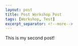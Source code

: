 ```yaml
---
layout: post
title: Post Workshop Post
tags: [Workshop, Test]
excerpt_separator: <!--more-->
---
```


This is my second post!

<!--more-->
